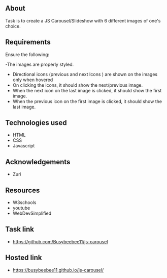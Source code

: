 ## About
Task is to create a JS Carousel/Slideshow with 6 different images of one's choice. 

## Requirements
Ensure the following:

 -The images are properly styled.
- Directional icons (previous and next Icons ) are shown on the images only when hovered
- On clicking the icons, it should show the next/previous image.
- When the next icon on the last image is clicked, it should show the first image.
- When the previous icon on the first image is clicked, it should show the last image.

## Technologies used
- HTML
- CSS
- Javascript

## Acknowledgements
- Zuri

## Resources 
- W3schools
- youtube
- WebDevSimplified
## Task link
- https://github.com/Busybeebee11/js-carousel

## Hosted link
- https://busybeebee11.github.io/js-carousel/
